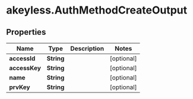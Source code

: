 # akeyless.AuthMethodCreateOutput

## Properties

Name | Type | Description | Notes
------------ | ------------- | ------------- | -------------
**accessId** | **String** |  | [optional] 
**accessKey** | **String** |  | [optional] 
**name** | **String** |  | [optional] 
**prvKey** | **String** |  | [optional] 


